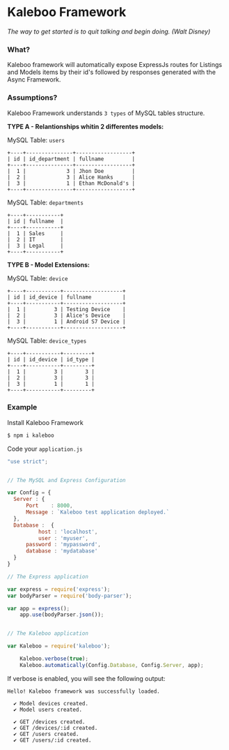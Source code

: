# Kaleboo Framework


*The way to get started is to quit talking and begin doing. (Walt Disney)*


### What?
Kaleboo framework will automatically expose ExpressJs routes for Listings and Models items by their id's followed by responses generated with the Async Framework.
  
### Assumptions?
Kaleboo Framework understands `3 types` of MySQL tables structure.


**TYPE A - Relantionships whitin 2 differentes models:**

MySQL Table: `users`
```
+----+---------------+------------------+
| id | id_department | fullname         |
+----+---------------+------------------+
|  1 |             3 | Jhon Doe         |
|  2 |             3 | Alice Hanks      |
|  3 |             1 | Ethan McDonald's |
+----+---------------+------------------+
```


MySQL Table: `departments`
```
+----+-----------+
| id | fullname  |
+----+-----------+
|  1 | Sales     |
|  2 | IT        |
|  3 | Legal     |
+----+-----------+
```


**TYPE B - Model Extensions:**

MySQL Table: `device`
```
+----+-----------+-------------------+
| id | id_device | fullname          |
+----+-----------+-------------------+
|  1 |         3 | Testing Device    |
|  2 |         3 | Alice's Device    |
|  3 |         1 | Android S7 Device |
+----+-----------+-------------------+
```

MySQL Table: `device_types`
```
+----+-----------+---------+
| id | id_device | id_type |
+----+-----------+---------+
|  1 |         3 |       3 |
|  2 |         3 |       3 |
|  3 |         1 |       1 |
+----+-----------+---------+
```

### Example
Install Kaleboo Framework
```sh
$ npm i kaleboo
```

Code your `application.js`
```js
"use strict";


// The MySQL and Express Configuration

var Config = {
  Server : {
      Port    : 8000,
      Message : `Kaleboo test application deployed.`
  },
  Database :  {
          host : 'localhost',
          user : 'myuser',
      password : 'mypassword',
      database : 'mydatabase'
  }
}

// The Express application

var express = require('express');
var bodyParser = require('body-parser');

var app = express();
    app.use(bodyParser.json());


// The Kaleboo application

var Kaleboo = require('kaleboo');

    Kaleboo.verbose(true);
    Kaleboo.automatically(Config.Database, Config.Server, app);

```


If verbose is enabled, you will see the following output:
```
Hello! Kaleboo framework was successfully loaded.

  ✔ Model devices created.
  ✔ Model users created.
  
  ✔ GET /devices created.
  ✔ GET /devices/:id created.
  ✔ GET /users created.
  ✔ GET /users/:id created.
```
